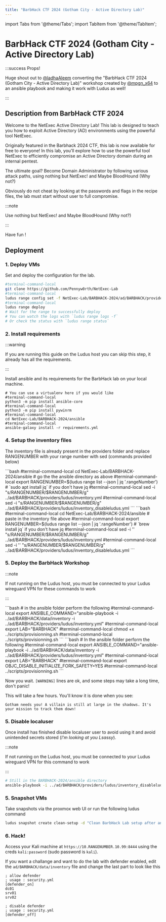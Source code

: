 ```yaml
---
title: "BarbHack CTF 2024 (Gotham City - Active Directory Lab)"
---
```

import Tabs from '@theme/Tabs';
import TabItem from '@theme/TabItem';

# BarbHack CTF 2024 (Gotham City - Active Directory Lab)

:::success Props!

Huge shout out to [@ladhaAleem](https://twitter.com/LadhaAleem) converting the "BarbHack CTF 2024 (Gotham City - Active Directory Lab)" workshop created by [@mpgn_x64](https://x.com/mpgn_x64) to an ansible playbook and making it work with Ludus as well!

:::

## Description from BarbHack CTF 2024

Welcome to the NetExec Active Directory Lab! This lab is designed to teach you how to exploit Active Directory (AD) environments using the powerful tool NetExec.

Originally featured in the Barbhack 2024 CTF, this lab is now available for free to everyone! In this lab, you’ll explore how to use the powerful tool NetExec to efficiently compromise an Active Directory domain during an internal pentest.

The ultimate goal? Become Domain Administrator by following various attack paths, using nothing but NetExec! and Maybe BloodHound (Why not?) 

Obviously do not cheat by looking at the passwords and flags in the recipe files, the lab must start without user to full compromise.

:::note

Use nothing but NetExec! and Maybe BloodHound (Why not?) 

:::

Have fun !

## Deployment

### 1. Deploy VMs

Set and deploy the configuration for the lab.

```bash
#terminal-command-local
git clone https://github.com/Pennyw0rth/NetExec-Lab
#terminal-command-local
ludus range config set -f NetExec-Lab/BARBHACK-2024/ad/BARBHACK/providers/ludus/config.yml
#terminal-command-local
ludus range deploy
# Wait for the range to successfully deploy
# You can watch the logs with `ludus range logs -f`
# Or check the status with `ludus range status`
```

### 2. Install requirements

:::warning

If you are running this guide on the Ludus host you can skip this step, it already has all the requirements.

:::

Install ansible and its requirements for the BarbHack lab on your local machine.

```shell-session
# You can use a virtualenv here if you would like
#terminal-command-local
python3 -m pip install ansible-core
#terminal-command-local
python3 -m pip install pywinrm
#terminal-command-local
cd NetExec-Lab/BARBHACK-2024/ansible
#terminal-command-local
ansible-galaxy install -r requirements.yml
```

### 4. Setup  the inventory files

The inventory file is already present in the providers folder and replace RANGENUMBER with your range number with sed (commands provided below)


<Tabs groupId="operating-systems">
  <TabItem value="linux" label="Linux or Ludus host">
```bash
#terminal-command-local
cd NetExec-Lab/BARBHACK-2024/ansible
# go the the ansible directory as above
#terminal-command-local
export RANGENUMBER=$(ludus range list --json | jq '.rangeNumber')
# `sudo apt install jq` if you don't have jq
#terminal-command-local
sed -i "s/RANGENUMBER/$RANGENUMBER/g" ../ad/BARBHACK/providers/ludus/inventory.yml
#terminal-command-local
sed -i "s/RANGENUMBER/$RANGENUMBER/g" ../ad/BARBHACK/providers/ludus/inventory_disableludus.yml
```
  </TabItem>
  <TabItem value="macos" label="macOS">
```bash
#terminal-command-local
cd NetExec-Lab/BARBHACK-2024/ansible
# paste in the inventory file above
#terminal-command-local
export RANGENUMBER=$(ludus range list --json | jq '.rangeNumber')
# `brew install jq` if you don't have jq
#terminal-command-local
sed -i '' "s/RANGENUMBER/$RANGENUMBER/g" ../ad/BARBHACK/providers/ludus/inventory.yml
#terminal-command-local
sed -i '' "s/RANGENUMBER/$RANGENUMBER/g" ../ad/BARBHACK/providers/ludus/inventory_disableludus.yml
```
  </TabItem>
</Tabs>


### 5. Deploy the BarbHack Workshop

:::note

If not running on the Ludus host, you must be connected to your Ludus wireguard VPN for these commands to work

:::

<Tabs groupId="operating-systems">
  <TabItem value="linux" label="Linux or Ludus host">
```bash
# in the ansible folder perform the following
#terminal-command-local
export ANSIBLE_COMMAND="ansible-playbook -i ../ad/BARBHACK/data/inventory -i ../ad/BARBHACK/providers/ludus/inventory.yml"
#terminal-command-local
export LAB="BARBHACK"
#terminal-command-local
chmod +x ../scripts/provisionning.sh
#terminal-command-local
../scripts/provisionning.sh
```
  </TabItem>
  <TabItem value="macos" label="macOS">
```bash
# In the ansible folder perform the following
#terminal-command-local
export ANSIBLE_COMMAND="ansible-playbook -i ../ad/BARBHACK/data/inventory -i ../ad/BARBHACK/providers/ludus/inventory.yml"
#terminal-command-local
export LAB="BARBHACK"
#terminal-command-local
export OBJC_DISABLE_INITIALIZE_FORK_SAFETY=YES
#terminal-command-local
../scripts/provisionning.sh
```
  </TabItem>
</Tabs>

Now you wait. `[WARNING]` lines are ok, and some steps may take a long time, don't panic!

This will take a few hours. You'll know it is done when you see:

```
Gotham needs you! A villain is still at large in the shadows. It's your mission to track them down!
```

### 5. Disable localuser

Once install has finished disable localuser user to avoid using it and avoid unintended secrets stored (*I'm looking at you Lsassy*).

:::note

If not running on the Ludus host, you must be connected to your Ludus wireguard VPN for this command to work

:::
```bash
# Still in the BARBHACK-2024/ansible directory
ansible-playbook -i ../ad/BARBHACK/providers/ludus/inventory_disableludus.yml disable_localuser.yml reboot.yml
```



### 5. Snapshot VMs

Take snapshots via the proxmox web UI or run the following ludus command

```bash
ludus snapshot create clean-setup -d "Clean BarbHack Lab setup after ansible run"
```

### 6. Hack!

Access your Kali machine at `https://10.RANGENUMBER.10.99:8444` using the creds `kali:password` (sudo password is `kali`).


If you want a challange and want to do the lab with defender enabled, edit the `ad/BARBHACK/data/inventory` file and change the last part to look like this

```
; allow defender
; usage : security.yml
[defender_on]
dc01
srv01
srv02

; disable defender
; usage : security.yml
[defender_off]
```

